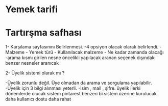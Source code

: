 # Yemek tarifi

# Tartırşma safhası
1- Karşılama sayfasınını Belirlenmesi.
  -4 opsiyon olacak olarak belirlendi. 
  -Malzeme - Yemek türü - Kullanılacak malzeme - Ne kadar zamanda olacağı
  -arama kısmı girilen nesne öncelikli yapılacak aranan seçenek dışındaki benzer nesneler aranıcak

2- Üyelik sistemi olarak mı ? 

  -Üyelik zorunlu değil. Üye olmadan da arama ve sorgulama yapılabilir.
  -Üyelik için 3 bilgi alınması yeterli.
  -İsim , mail , şifre.
  üyelik ilerki dönemlerde olucak sistem pintarest benzeri bi sistem üzerine kurulucak daha kullanıcı dostu daha rahat


